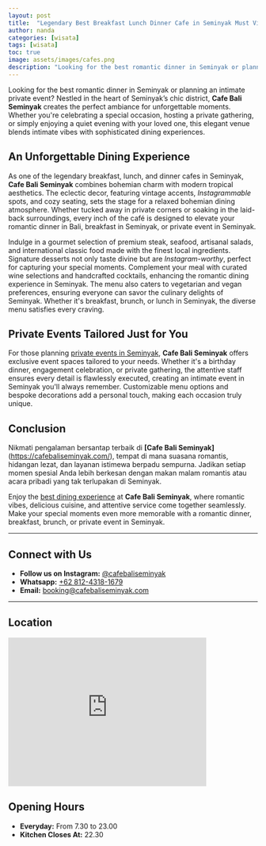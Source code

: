 ```yaml
---
layout: post
title:  "Legendary Best Breakfast Lunch Dinner Cafe in Seminyak Must Visit"
author: nanda
categories: [wisata]
tags: [wisata]
toc: true
image: assets/images/cafes.png
description: "Looking for the best romantic dinner in Seminyak or planning an intimate private event in Seminyak? Nestled in the heart of Seminyak’s chic district, Cafe Bali Seminyak creates the perfect ambiance for unforgettable moments."
---
```


Looking for the best romantic dinner in Seminyak or planning an intimate private event? Nestled in the heart of Seminyak’s chic district, **Cafe Bali Seminyak** creates the perfect ambiance for unforgettable moments. Whether you're celebrating a special occasion, hosting a private gathering, or simply enjoying a quiet evening with your loved one, this elegant venue blends intimate vibes with sophisticated dining experiences.

## An Unforgettable Dining Experience

As one of the legendary breakfast, lunch, and dinner cafes in Seminyak, **Cafe Bali Seminyak** combines bohemian charm with modern tropical aesthetics. The eclectic decor, featuring vintage accents, *Instagrammable* spots, and cozy seating, sets the stage for a relaxed bohemian dining atmosphere. Whether tucked away in private corners or soaking in the laid-back surroundings, every inch of the café is designed to elevate your romantic dinner in Bali, breakfast in Seminyak, or private event in Seminyak.

Indulge in a gourmet selection of premium steak, seafood, artisanal salads, and international classic food made with the finest local ingredients. Signature desserts not only taste divine but are *Instagram-worthy*, perfect for capturing your special moments. Complement your meal with curated wine selections and handcrafted cocktails, enhancing the romantic dining experience in Seminyak. The menu also caters to vegetarian and vegan preferences, ensuring everyone can savor the culinary delights of Seminyak. Whether it's breakfast, brunch, or lunch in Seminyak, the diverse menu satisfies every craving.

## Private Events Tailored Just for You

For those planning [private events in Seminyak](https://cafebaliseminyak.com/), **Cafe Bali Seminyak** offers exclusive event spaces tailored to your needs. Whether it's a birthday dinner, engagement celebration, or private gathering, the attentive staff ensures every detail is flawlessly executed, creating an intimate event in Seminyak you'll always remember. Customizable menu options and bespoke decorations add a personal touch, making each occasion truly unique.

## Conclusion

Nikmati pengalaman bersantap terbaik di **[Cafe Bali Seminyak]**(https://cafebaliseminyak.com/), tempat di mana suasana romantis, hidangan lezat, dan layanan istimewa berpadu sempurna. Jadikan setiap momen spesial Anda lebih berkesan dengan makan malam romantis atau acara pribadi yang tak terlupakan di Seminyak.

Enjoy the [best dining experience](https://foodparadise.network/seminyak-best-restaurants-cafes/) at **Cafe Bali Seminyak**, where romantic vibes, delicious cuisine, and attentive service come together seamlessly. Make your special moments even more memorable with a romantic dinner, breakfast, brunch, or private event in Seminyak.

---

## Connect with Us

- **Follow us on Instagram:** [@cafebaliseminyak](https://www.instagram.com/cafebaliseminyak)
- **Whatsapp:** [ +62 812-4318-1679](https://wa.me/6281243181679)
- **Email:** [booking@cafebaliseminyak.com](mailto:booking@cafebaliseminyak.com)

---

## Location

<iframe src="https://www.google.com/maps/embed?pb=!1m18!1m12!1m3!1d3944.079027344764!2d115.15687387501485!3d-8.684034991364143!2m3!1f0!2f0!3f0!3m2!1i1024!2i768!4f13.1!3m3!1m2!1s0x2dd24717545d3d37%3A0xb676fdcad12e7fa6!2sCafe%20Bali%20Seminyak!5e0!3m2!1sid!2sid!4v1737393009362!5m2!1sid!2sid" width="400" height="300" style="border:0;" allowfullscreen="" loading="lazy" referrerpolicy="no-referrer-when-downgrade"></iframe>

## Opening Hours

- **Everyday:** From 7.30 to 23.00  
- **Kitchen Closes At:** 22.30

